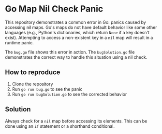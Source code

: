 # Go Map Nil Check Panic

This repository demonstrates a common error in Go: panics caused by accessing nil maps.  Go's maps do not have default behavior like some other languages (e.g., Python's dictionaries, which return `None` if a key doesn't exist).  Attempting to access a non-existent key in a `nil` map will result in a runtime panic.

The `bug.go` file shows this error in action. The `bugSolution.go` file demonstrates the correct way to handle this situation using a nil check.

## How to reproduce

1. Clone the repository
2. Run `go run bug.go` to see the panic
3. Run `go run bugSolution.go` to see the corrected behavior

## Solution
Always check for a `nil` map before accessing its elements.   This can be done using an `if` statement or a shorthand conditional.
